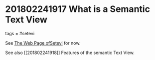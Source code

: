 # 201802241917 What is a Semantic Text View
tags = #setevi

See [The Web Page ofSetevi](http://felixbenzbaldas.de/setevi/) for now.

See also [[201802241918]] Features of the semantic Text View.

